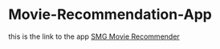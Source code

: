 # Movie-Recommendation-App

this is the link to the app [SMG Movie Recommender](https://smg-movies.streamlit.app/)
